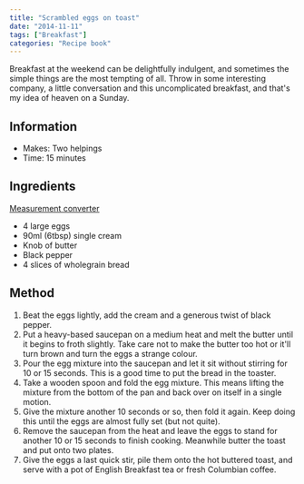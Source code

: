 ```yaml
---
title: "Scrambled eggs on toast"
date: "2014-11-11"
tags: ["Breakfast"]
categories: "Recipe book"
---
```


Breakfast at the weekend can be delightfully indulgent, and sometimes the simple things are the most tempting of all. Throw in some interesting company, a little conversation and this uncomplicated breakfast, and that's my idea of heaven on a Sunday.

## Information

* Makes: Two helpings
* Time: 15 minutes

## Ingredients

[Measurement converter](https://www.unitconverters.net/)

* 4 large eggs
* 90ml (6tbsp) single cream
* Knob of butter
* Black pepper
* 4 slices of wholegrain bread

## Method

1. Beat the eggs lightly, add the cream and a generous twist of black pepper.
2. Put a heavy-based saucepan on a medium heat and melt the butter until it begins to froth slightly. Take care not to make the butter too hot or it'll turn brown and turn the eggs a strange colour.
3. Pour the egg mixture into the saucepan and let it sit without stirring for 10 or 15 seconds. This is a good time to put the bread in the toaster.
4. Take a wooden spoon and fold the egg mixture. This means lifting the mixture from the bottom of the pan and back over on itself in a single motion.
5. Give the mixture another 10 seconds or so, then fold it again. Keep doing this until the eggs are almost fully set (but not quite).
6. Remove the saucepan from the heat and leave the eggs to stand for another 10 or 15 seconds to finish cooking. Meanwhile butter the toast and put onto two plates.
7. Give the eggs a last quick stir, pile them onto the hot buttered toast, and serve with a pot of English Breakfast tea or fresh Columbian coffee.
